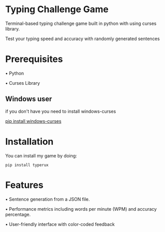# Typing Challenge Game
Terminal-based typing challenge game built in python with using curses library.

Test your typing speed and accuracy with randomly generated sentences

# Prerequisites
  • Python 
  
  • Curses Library 
  ## Windows user
  if you don't have you need to install windows-curses

  [pip install windows-curses  ]()
# Installation
 You can install my game by doing:


    pip install typerux
# Features

 • Sentence generation from a JSON file.

 • Performance metrics including words per minute (WPM) and accuracy percentage.
 
 • User-friendly interface with color-coded feedback
  
